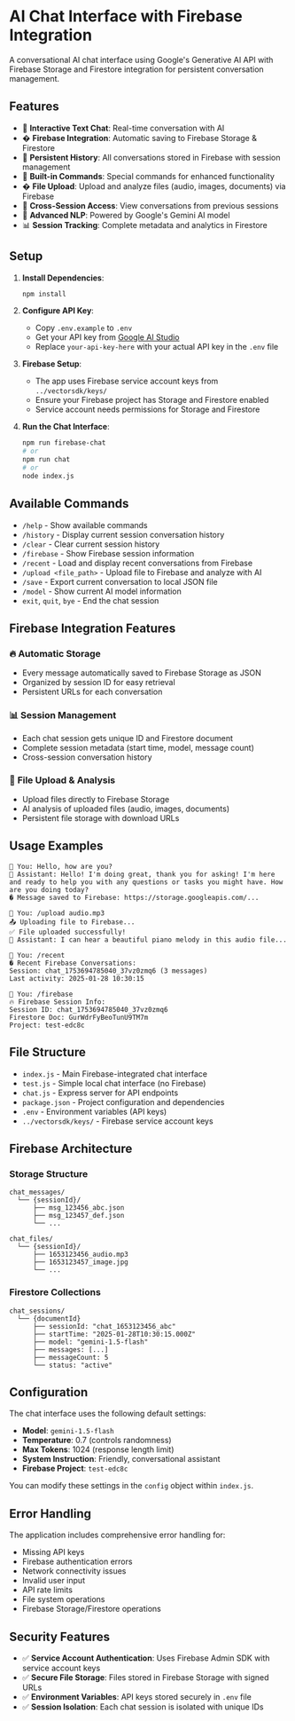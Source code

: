 # AI Chat Interface with Firebase Integration

A conversational AI chat interface using Google's Generative AI API with Firebase Storage and Firestore integration for persistent conversation management.

## Features

- 🤖 **Interactive Text Chat**: Real-time conversation with AI
- � **Firebase Integration**: Automatic saving to Firebase Storage & Firestore
- 💬 **Persistent History**: All conversations stored in Firebase with session management
- 🔧 **Built-in Commands**: Special commands for enhanced functionality
- � **File Upload**: Upload and analyze files (audio, images, documents) via Firebase
- 💾 **Cross-Session Access**: View conversations from previous sessions
- 🎯 **Advanced NLP**: Powered by Google's Gemini AI model
- 📊 **Session Tracking**: Complete metadata and analytics in Firestore

## Setup

1. **Install Dependencies**:
   ```bash
   npm install
   ```

2. **Configure API Key**:
   - Copy `.env.example` to `.env`
   - Get your API key from [Google AI Studio](https://makersuite.google.com/app/apikey)
   - Replace `your-api-key-here` with your actual API key in the `.env` file

3. **Firebase Setup**:
   - The app uses Firebase service account keys from `../vectorsdk/keys/`
   - Ensure your Firebase project has Storage and Firestore enabled
   - Service account needs permissions for Storage and Firestore

4. **Run the Chat Interface**:
   ```bash
   npm run firebase-chat
   # or
   npm run chat
   # or
   node index.js
   ```

## Available Commands

- `/help` - Show available commands
- `/history` - Display current session conversation history
- `/clear` - Clear current session history
- `/firebase` - Show Firebase session information
- `/recent` - Load and display recent conversations from Firebase
- `/upload <file_path>` - Upload file to Firebase and analyze with AI
- `/save` - Export current conversation to local JSON file
- `/model` - Show current AI model information
- `exit`, `quit`, `bye` - End the chat session

## Firebase Integration Features

### 🔥 **Automatic Storage**
- Every message automatically saved to Firebase Storage as JSON
- Organized by session ID for easy retrieval
- Persistent URLs for each conversation

### 📊 **Session Management**
- Each chat session gets unique ID and Firestore document
- Complete session metadata (start time, model, message count)
- Cross-session conversation history

### 📁 **File Upload & Analysis**
- Upload files directly to Firebase Storage
- AI analysis of uploaded files (audio, images, documents)
- Persistent file storage with download URLs

## Usage Examples

```
💬 You: Hello, how are you?
🤖 Assistant: Hello! I'm doing great, thank you for asking! I'm here and ready to help you with any questions or tasks you might have. How are you doing today?
� Message saved to Firebase: https://storage.googleapis.com/...

💬 You: /upload audio.mp3
📤 Uploading file to Firebase...
✅ File uploaded successfully!
🤖 Assistant: I can hear a beautiful piano melody in this audio file...

💬 You: /recent
� Recent Firebase Conversations:
Session: chat_1753694785040_37vz0zmq6 (3 messages)
Last activity: 2025-01-28 10:30:15

💬 You: /firebase
🔥 Firebase Session Info:
Session ID: chat_1753694785040_37vz0zmq6
Firestore Doc: GurWdrFyBeoTunU9TM7m
Project: test-edc8c
```

## File Structure

- `index.js` - Main Firebase-integrated chat interface
- `test.js` - Simple local chat interface (no Firebase)
- `chat.js` - Express server for API endpoints
- `package.json` - Project configuration and dependencies
- `.env` - Environment variables (API keys)
- `../vectorsdk/keys/` - Firebase service account keys

## Firebase Architecture

### Storage Structure
```
chat_messages/
  └── {sessionId}/
      ├── msg_123456_abc.json
      ├── msg_123457_def.json
      └── ...

chat_files/
  └── {sessionId}/
      ├── 1653123456_audio.mp3
      ├── 1653123457_image.jpg
      └── ...
```

### Firestore Collections
```
chat_sessions/
  └── {documentId}
      ├── sessionId: "chat_1653123456_abc"
      ├── startTime: "2025-01-28T10:30:15.000Z"
      ├── model: "gemini-1.5-flash"
      ├── messages: [...] 
      ├── messageCount: 5
      └── status: "active"
```

## Configuration

The chat interface uses the following default settings:
- **Model**: `gemini-1.5-flash`
- **Temperature**: 0.7 (controls randomness)
- **Max Tokens**: 1024 (response length limit)
- **System Instruction**: Friendly, conversational assistant
- **Firebase Project**: `test-edc8c`

You can modify these settings in the `config` object within `index.js`.

## Error Handling

The application includes comprehensive error handling for:
- Missing API keys
- Firebase authentication errors
- Network connectivity issues
- Invalid user input
- API rate limits
- File system operations
- Firebase Storage/Firestore operations

## Security Features

- ✅ **Service Account Authentication**: Uses Firebase Admin SDK with service account keys
- ✅ **Secure File Storage**: Files stored in Firebase Storage with signed URLs
- ✅ **Environment Variables**: API keys stored securely in `.env` file
- ✅ **Session Isolation**: Each chat session is isolated with unique IDs
